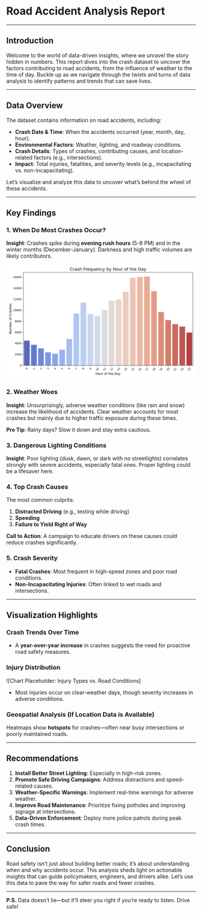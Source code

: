 # Road Accident Analysis Report

---

## **Introduction**
Welcome to the world of data-driven insights, where we unravel the story hidden in numbers. This report dives into the crash dataset to uncover the factors contributing to road accidents, from the influence of weather to the time of day. Buckle up as we navigate through the twists and turns of data analysis to identify patterns and trends that can save lives.

---

## **Data Overview**
The dataset contains information on road accidents, including:
- **Crash Date & Time**: When the accidents occurred (year, month, day, hour).
- **Environmental Factors**: Weather, lighting, and roadway conditions.
- **Crash Details**: Types of crashes, contributing causes, and location-related factors (e.g., intersections).
- **Impact**: Total injuries, fatalities, and severity levels (e.g., incapacitating vs. non-incapacitating).

Let’s visualize and analyze this data to uncover what’s behind the wheel of these accidents.

---

## **Key Findings**

### **1. When Do Most Crashes Occur?**
**Insight**: Crashes spike during **evening rush hours** (5-8 PM) and in the winter months (December-January). Darkness and high traffic volumes are likely contributors.

![Chart Placeholder: Crashes by Hour and Month](images/crash_frequency_by_hour.png)

### **2. Weather Woes**
**Insight**: Unsurprisingly, adverse weather conditions (like rain and snow) increase the likelihood of accidents. Clear weather accounts for most crashes but mainly due to higher traffic exposure during these times.

**Pro Tip**: Rainy days? Slow it down and stay extra cautious.

### **3. Dangerous Lighting Conditions**
**Insight**: Poor lighting (dusk, dawn, or dark with no streetlights) correlates strongly with severe accidents, especially fatal ones. Proper lighting could be a lifesaver here.

### **4. Top Crash Causes**
The most common culprits:
1. **Distracted Driving** (e.g., texting while driving)
2. **Speeding**
3. **Failure to Yield Right of Way**

**Call to Action**: A campaign to educate drivers on these causes could reduce crashes significantly.

### **5. Crash Severity**
- **Fatal Crashes**: Most frequent in high-speed zones and poor road conditions.
- **Non-Incapacitating Injuries**: Often linked to wet roads and intersections.

---

## **Visualization Highlights**

### **Crash Trends Over Time**
- A **year-over-year increase** in crashes suggests the need for proactive road safety measures.

### **Injury Distribution**
![Chart Placeholder: Injury Types vs. Road Conditions]
- Most injuries occur on clear-weather days, though severity increases in adverse conditions.

### **Geospatial Analysis (If Location Data is Available)**
Heatmaps show **hotspots** for crashes—often near busy intersections or poorly maintained roads.

---

## **Recommendations**
1. **Install Better Street Lighting**: Especially in high-risk zones.
2. **Promote Safe Driving Campaigns**: Address distractions and speed-related causes.
3. **Weather-Specific Warnings**: Implement real-time warnings for adverse weather.
4. **Improve Road Maintenance**: Prioritize fixing potholes and improving signage at intersections.
5. **Data-Driven Enforcement**: Deploy more police patrols during peak crash times.

---

## **Conclusion**
Road safety isn’t just about building better roads; it’s about understanding when and why accidents occur. This analysis sheds light on actionable insights that can guide policymakers, engineers, and drivers alike. Let’s use this data to pave the way for safer roads and fewer crashes.

---

**P.S.** Data doesn’t lie—but it’ll steer you right if you’re ready to listen. Drive safe!

